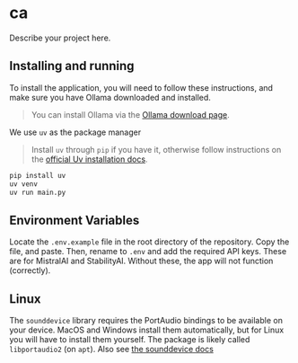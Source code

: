 # ca

Describe your project here.

## Installing and running

To install the application, you will need to follow these instructions, and make sure you have Ollama downloaded and installed.

> You can install Ollama via the [Ollama download page](https://ollama.com/download).

We use `uv`  as the package manager

> Install `uv` through `pip`  if you have it, otherwise follow instructions on the [official Uv installation docs](https://docs.astral.sh/uv/getting-started/installation/).

```sh
pip install uv 
uv venv
uv run main.py
```

## Environment Variables

Locate the `.env.example` file in the root directory of the repository. Copy the file, and paste. Then, rename to `.env` and add the required API keys. These are for MistralAI and StabilityAI. Without these, the app will not function (correctly).

## Linux

The `sounddevice` library requires the PortAudio bindings to be available on your device. MacOS and Windows install them automatically, but for Linux you will have to install them yourself. The package is likely called `libportaudio2` (on `apt`). Also see [the sounddevice docs](https://python-sounddevice.readthedocs.io/en/0.5.1/installation.html)